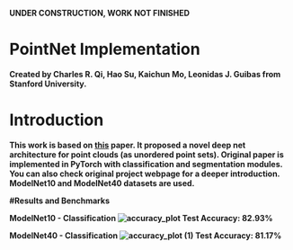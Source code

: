 <b> UNDER CONSTRUCTION, WORK NOT FINISHED
# PointNet Implementation
Created by Charles R. Qi, Hao Su, Kaichun Mo, Leonidas J. Guibas from Stanford University. 

# Introduction
This work is based on [this](https://arxiv.org/abs/1612.00593) paper. It proposed a novel deep net architecture for point clouds (as unordered point sets). Original paper is implemented in PyTorch with classification and segmentation modules. You can also check original project webpage for a deeper introduction. ModelNet10 and ModelNet40 datasets are used. 

#Results and Benchmarks

ModelNet10 - Classification
![accuracy_plot](https://github.com/gencturkmert/pointnet_implementation/assets/91569858/c1d41af7-f165-43bf-bad8-171027b60688)
Test Accuracy: 82.93%

ModelNet40 - Classification
![accuracy_plot (1)](https://github.com/gencturkmert/pointnet_implementation/assets/91569858/83866ebe-069d-4318-aa9e-2daa89f18d6d)
Test Accuracy: 81.17%
